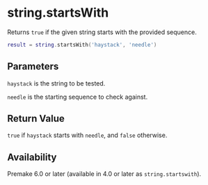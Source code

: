 # string.startsWith

Returns `true` if the given string starts with the provided sequence.

```lua
result = string.startsWith('haystack', 'needle')
```

## Parameters

`haystack` is the string to be tested.

`needle` is the starting sequence to check against.

## Return Value

`true` if `haystack` starts with `needle`, and `false` otherwise.

## Availability

Premake 6.0 or later (available in 4.0 or later as `string.startswith`).
